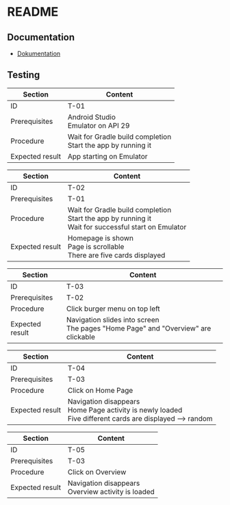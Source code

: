 # README


## Documentation

* [Dokumentation](docs/documentation.md)


## Testing

| Section         | Content                          |
| --------------- | -------------------------------- |
| ID              | T-01                             |
| Prerequisites   | Android Studio <br> Emulator on API 29  |
| Procedure       | Wait for Gradle build completion <br> Start the app by running it|
| Expected result | App starting on Emulator |

| Section         | Content                                                                  |
| --------------- | ------------------------------------------------------------------------ |
| ID              | T-02                                                                     |
| Prerequisites   | T-01                                  |
| Procedure       | Wait for Gradle build completion <br> Start the app by running it <br> Wait for successful start on Emulator |
| Expected result | Homepage is shown <br> Page is scrollable <br> There are five cards displayed |

| Section         | Content                                                                  |
| --------------- | ------------------------------------------------------------------------ |
| ID              | T-03                                                                     |
| Prerequisites   | T-02                                  |
| Procedure       | Click burger menu on top left                                         |
| Expected result | Navigation slides into screen <br> The pages "Home Page" and "Overview" are clickable|

| Section         | Content                                                                  |
| --------------- | ------------------------------------------------------------------------ |
| ID              | T-04                                                                     |
| Prerequisites   | T-03                                  |
| Procedure       | Click on Home Page                                        |
| Expected result | Navigation disappears <br> Home Page activity is newly loaded <br> Five different cards are displayed --> random|

| Section         | Content                                                                  |
| --------------- | ------------------------------------------------------------------------ |
| ID              | T-05                                                                     |
| Prerequisites   | T-03                                  |
| Procedure       | Click on Overview                                       |
| Expected result | Navigation disappears <br> Overview activity is loaded|

